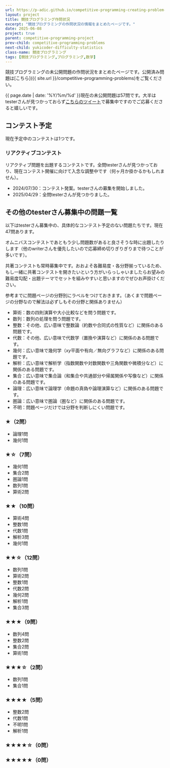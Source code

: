 ```yaml
---
url: https://p-adic.github.io/competitive-programming-creating-problem-status
layout: project
title: 競技プログラミング作問状況
excerpt: "競技プログラミングの作問状況の情報をまとめたページです。"
date: 2025-06-08
project: true
parent: competitive-programming-project
prev-child: competitive-programming-problems
next-child: yukicoder-difficulty-statistics
class-name: 競技プログラミング
tags: [競技プログラミング,プログラミング,数学]
---
```


競技プログラミングの未公開問題の作問状況をまとめたページです。公開済み問題は[こちら]({{ site.url }}/competitive-programming-problems)をご覧ください。

{{ page.date | date: '%Y/%m/%d' }}現在の未公開問題は57問です。大半はtesterさんが見つかっておらず[こちらのツイート](https://x.com/non_archimedean/status/1927568032072675378)で募集中ですのでご応募くださると嬉しいです。

## コンテスト予定

現在予定中のコンテストは1つです。

### リアクティブコンテスト

リアクティブ問題を出題するコンテストです。全問testerさんが見つかっており、現在コンテスト開催に向けて入念な調整中です（何ヶ月か掛かるかもしれません）。

* 2024/07/30：コンテスト発案。testerさんの募集を開始しました。
* 2025/04/29：全問testerさんが見つかりました。

## その他のtesterさん募集中の問題一覧

以下はtesterさん募集中の、具体的なコンテスト予定のない問題たちです。現在47問あります。

オムニバスコンテストであともう少し問題数があると良さそうな時に出題したりします（他のwriterさんを優先したいので応募締め切りぎりぎりまで待つことが多いです）。

共著コンテストも常時募集中です。おおよそ各難易度・各分野揃っているため、もし一緒に共著コンテストを開きたいという方がいらっしゃいましたらお望みの難易度勾配・出題テーマでセットを組みやすいと思いますのでぜひお声掛けください。

参考までに問題ページの分野別にラベルをつけておきます。（あくまで問題ページの分野なので解法は必ずしもその分野と関係ありません）
* 算術：数の四則演算や大小比較などを問う問題です。
* 数列：数列の処理を問う問題です。
* 整数：その他、広い意味で整数論（約数や合同式の性質など）に関係のある問題です。
* 代数：その他、広い意味で代数学（置換や演算など）に関係のある問題です。
* 幾何：広い意味で幾何学（$xy$平面や有向／無向グラフなど）に関係のある問題です。
* 解析：広い意味で解析学（指数関数や対数関数や三角関数や微積分など）に関係のある問題です。
* 集合：広い意味で集合論（和集合や共通部分や帰属関係や写像など）に関係のある問題です。
* 論理：広い意味で論理学（命題の真偽や論理演算など）に関係のある問題です。
* 圏論：広い意味で圏論（圏など）に関係のある問題です。
* 不明：問題ページだけでは分野を判断しにくい問題です。

### ★（2問）
* 論理1問
* 幾何1問

### ★☆（7問）
* 幾何1問
* 集合2問
* 圏論1問
* 数列1問
* 算術2問

### ★★（10問）
* 算術4問
* 整数1問
* 代数1問
* 解析3問
* 幾何1問

### ★★☆（12問）
* 数列1問
* 算術2問
* 整数1問
* 代数2問
* 幾何2問
* 解析1問
* 集合3問

### ★★★（9問）
* 数列4問
* 整数2問
* 集合2問
* 算術1問

### ★★★☆（2問）
* 数列1問
* 集合1問

### ★★★★（5問）
* 整数2問
* 代数1問
* 不明1問
* 解析1問

### ★★★★☆（0問）

### ★★★★★（0問）

